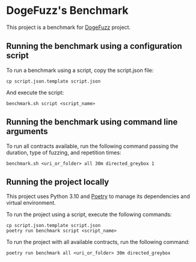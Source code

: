 # DogeFuzz's Benchmark

This project is a benchmark for [DogeFuzz](https://github.com/pamunb/dogefuzz) project.

## Running the benchmark using a configuration script

To run a benchmark using a script, copy the script.json file:

```
cp script.json.template script.json
```

And execute the script:

```
benchmark.sh script <script_name>
```

## Running the benchmark using command line arguments

To run all contracts available, run the following command passing the duration, type of fuzzing, and repetition times:

```
benchmark.sh <uri_or_folder> all 30m directed_greybox 1
```

## Running the project locally
This project uses Python 3.10 and [Poetry](https://python-poetry.org/) to manage its dependencies and virtual environment.

To run the project using a script, execute the following commands:
```
cp script.json.template script.json
poetry run benchmark script <script_name>
```

To run the project with all available contracts, run the following command:

```
poetry run benchmark all <uri_or_folder> 30m directed_greybox
```
